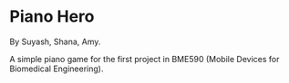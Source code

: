 # Piano Hero
By Suyash, Shana, Amy.

A simple piano game for the first project in BME590 (Mobile Devices for Biomedical Engineering). 


